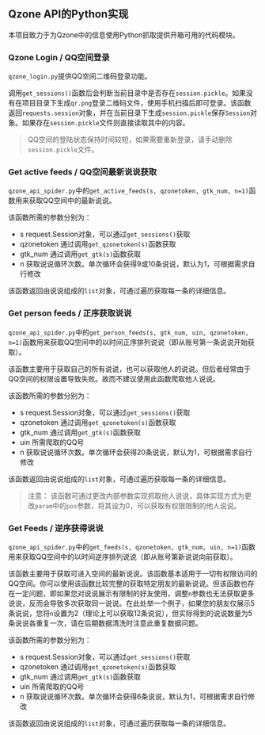 ## Qzone API的Python实现

本项目致力于为Qzone中的信息使用Python抓取提供开箱可用的代码模块。

### Qzone Login / QQ空间登录

`qzone_login.py`提供QQ空间二维码登录功能。

调用`get_sessions()`函数后会判断当前目录中是否存在`session.pickle`。如果没有在项目目录下生成`qr.png`登录二维码文件，使用手机扫描后即可登录。该函数返回`requests.session`对象，并在当前目录下生成`session.pickle`保存`Session`对象。如果存在`session.pickle`文件则直接读取其中的内容。

> QQ空间的登陆状态保持时间较短，如果需要重新登录，请手动删除`session.pickle`文件。

### Get active feeds / QQ空间最新说说获取

`qzone_api_spider.py`中的`get_active_feeds(s, qzonetoken, gtk_num, n=1)`函数用来获取QQ空间中的最新说说。

该函数所需的参数分别为：
- s request.Session对象，可以通过`get_sessions()`获取
- qzonetoken 通过调用`get_qzonetoken(s)`函数获取
- gtk_num 通过调用`get_gtk(s)`函数获取
- n 获取说说循环次数。单次循环会获得9或10条说说，默认为1，可根据需求自行修改

该函数返回由说说组成的`list`对象，可通过遍历获取每一条的详细信息。

### Get person feeds / 正序获取说说

`qzone_api_spider.py`中的`get_person_feeds(s, gtk_num, uin, qzonetoken, n=1)`函数用来获取QQ空间中的以时间正序排列说说（即从账号第一条说说开始获取）。

该函数主要用于获取自己的所有说说，也可以获取他人的说说。但后者经常由于QQ空间的权限设置导致失败。故而不建议使用此函数爬取他人说说。

该函数所需的参数分别为：
- s request.Session对象，可以通过`get_sessions()`获取
- qzonetoken 通过调用`get_qzonetoken(s)`函数获取
- gtk_num 通过调用`get_gtk(s)`函数获取
- uin 所需爬取的QQ号
- n 获取说说循环次数。单次循环会获得20条说说，默认为1，可根据需求自行修改

该函数返回由说说组成的`list`对象，可通过遍历获取每一条的详细信息。

> 注意： 该函数可通过更改内部参数实现抓取他人说说，具体实现方式为更改`param`中的`pos`参数，将其设为0，可以获取有权限限制的他人说说。
### Get Feeds / 逆序获得说说

`qzone_api_spider.py`中的`get_feeds(s, qzonetoken, gtk_num, uin, n=1)`函数用来获取QQ空间中的以时间逆序排列说说（即从账号第新说说向前获取）。

该函数主要用于获取可进入空间的最新说说。该函数基本适用于一切有权限访问的QQ空间。你可以使用该函数比较完整的获取特定朋友的最新说说。但该函数也存在一定问题，即如果您对说说展示有限制的好友使用，调整`n`参数也无法获取更多说说，反而会导致多次获取同一说说。在此处举一个例子，如果您的朋友仅展示5条说说，您将`n`设置为2（理论上可以获取12条说说），但实际得到的说说数量为5条说说各重复一次，请在后期数据清洗时注意此重复数据问题。

该函数所需的参数分别为：
- s request.Session对象，可以通过`get_sessions()`获取
- qzonetoken 通过调用`get_qzonetoken(s)`函数获取
- gtk_num 通过调用`get_gtk(s)`函数获取
- uin 所需爬取的QQ号
- n 获取说说循环次数。单次循环会获得6条说说，默认为1，可根据需求自行修改

该函数返回由说说组成的`list`对象，可通过遍历获取每一条的详细信息。

